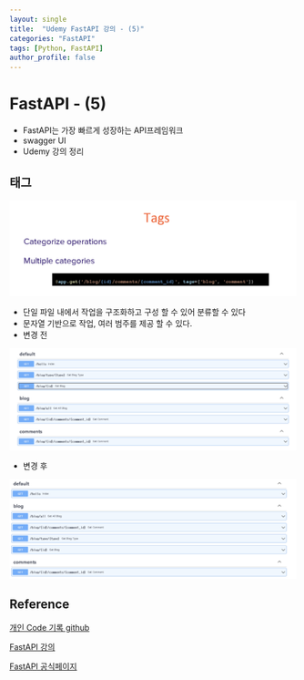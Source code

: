 ```yaml
---
layout: single
title:  "Udemy FastAPI 강의 - (5)"
categories: "FastAPI"
tags: [Python, FastAPI]
author_profile: false
---
```


# FastAPI - (5)
   - FastAPI는 가장 빠르게 성장하는 API프레임워크
   - swagger UI
   - Udemy 강의 정리

## 태그

  ![image-20240320114328251](/images/2023-01-15-FastAPI_udemy/image-20240320114328251.png)

  - 단일 파일 내에서 작업을 구조화하고 구성 할 수 있어 분류할 수 있다
  - 문자열 기반으로 작업, 여러 범주를 제공 할 수 있다.
  - 변경 전

  ![image-20240320114348245](/images/2023-01-15-FastAPI_udemy/image-20240320114348245.png)

  - 변경 후

  ![image-20240320114403094](/images/2023-01-15-FastAPI_udemy/image-20240320114403094.png)


## Reference
[개인 Code 기록 github](https://github.com/chusonghyeon/FastAPI_Project)

[FastAPI 강의](https://www.udemy.com/course/completefastapi/?couponCode=KEEPLEARNING)

[FastAPI 공식페이지](https://fastapi.tiangolo.com/ko/)
